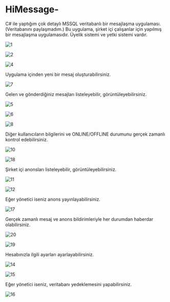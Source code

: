 # HiMessage-
C# ile yaptığım çok detaylı MSSQL veritabanlı bir mesajlaşma uygulaması. (Veritabanını paylaşmadım.)
Bu uygulama, şirket içi çalışanlar için yapılmış bir mesajlaşma uygulamasıdır.
Üyelik sistemi ve yetki sistemi vardır.

![1](https://user-images.githubusercontent.com/78649847/205731935-9e63191d-595f-479b-85a4-0b23485ef15d.png)

![2](https://user-images.githubusercontent.com/78649847/205731947-e5163717-a9bc-44c2-9db0-3b434a3cc9f7.png)

![4](https://user-images.githubusercontent.com/78649847/205732031-9e34dfaf-5f0f-4830-9778-dc8fada3afe5.png)

Uygulama içinden yeni bir mesaj oluşturabilirsiniz.

![7](https://user-images.githubusercontent.com/78649847/205732142-bd4d555a-d60e-4a9f-898d-46b019f12709.png)

Gelen ve gönderdiğiniz mesajları listeleyebilir, görüntüleyebilirsiniz.

![5](https://user-images.githubusercontent.com/78649847/205732299-994364e7-9e94-458f-bf3b-595a9fb6a76a.png)

![6](https://user-images.githubusercontent.com/78649847/205732310-7e64dd6a-71ab-4271-a12c-398a1d00dbde.png)

![8](https://user-images.githubusercontent.com/78649847/205732345-ec639876-78ed-4d5b-9f98-5e94ea64c4a5.png)

Diğer kullanıcıların bilgilerini ve ONLINE/OFFLINE durumunu gerçek zamanlı kontrol edebilirsiniz.

![10](https://user-images.githubusercontent.com/78649847/205732518-cc95ae97-7861-41a8-9d7c-117c43bfb849.png)

![18](https://user-images.githubusercontent.com/78649847/205732564-dccaa80b-d0b1-41f0-b227-00821fae0f23.png)

Şirket içi anonsları listeleyebilir, görüntüleyebilirsiniz.

![11](https://user-images.githubusercontent.com/78649847/205732690-a8ef6496-c23c-4608-9cad-94e8ba5e730a.png)

![12](https://user-images.githubusercontent.com/78649847/205732739-ed21bfcf-46db-43d1-8db3-7687755b5c28.png)

Eğer yönetici iseniz anons yayınlayabilirsiniz.

![17](https://user-images.githubusercontent.com/78649847/205732858-30b7ebdf-2d91-40a0-b0d0-783a8e780a5d.png)

Gerçek zamanlı mesaj ve anons bildirimleriyle her durumdan haberdar olabilirsiniz.

![20](https://user-images.githubusercontent.com/78649847/205733018-065f2021-204d-416a-b1e2-a6be34d49f4b.png)

![19](https://user-images.githubusercontent.com/78649847/205733006-8af7e043-4934-48f7-bf19-b854f118de2f.png)

Hesabınızla ilgili ayarları ayarlayabilirsiniz.

![14](https://user-images.githubusercontent.com/78649847/205733144-ffee2ec8-1e29-46bc-8e5a-0c79beb1b1ad.png)

![15](https://user-images.githubusercontent.com/78649847/205733166-fb80f402-15d0-48c4-b6b5-954fbfc4ebe8.png)

Eğer yönetici iseniz, veritabanı yedeklemesini yapabilirsiniz.

![16](https://user-images.githubusercontent.com/78649847/205733253-e1a7abd2-bfb9-42c3-9335-efb40ac050af.png)

